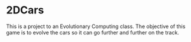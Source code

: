 # 2DCars

This is a project to an Evolutionary Computing class.
The objective of this game is to evolve the cars so it can go further and further on the track.